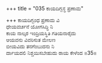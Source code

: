 +++
title = "035 ಕಾಯದಿಗ್ಬನ್ಧ ಪ್ರಣಾಮ"

+++
ಕಾಯದಿಗ್ಬಂಧ ಪ್ರಣಾಮ ವಿ  
ಧೇಯವರ್ಚನೆ ಯೋಗಸಿದ್ಧಿ ನಿ   
ಕಾಯ ನಾಲ್ಕರ ಇಂದ್ರಿಯಸ್ಥಿತಿ ಗತಿಯನಾರೈದು   
ಆಯವನು ವಿವರಿಸುತ ಮೇಲಣ   
ಬೀಯವಿದು ತನಗೆಂಬುದನು ನಿ   
ರ್ದಾಯದಲಿ ನಿಶ್ಚಯಿಸಬೇಹುದು ರಾಯ ಕೇಳೆಂದ   ॥35॥